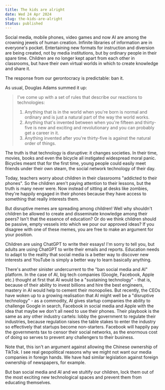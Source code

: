 ```yaml
---
title: The kids are alright
date: Wed 24 Apr 2024
slug: the-kids-are-alright
Status: published
---
```


Social media, mobile phones, video games and now AI are among the crowning jewels of human creation. Infinite libraries of information are in everyone's pocket. Entertaining new formats for instruction and diversion are being created, not by media institutions, but by ordinary people in their spare time. Children are no longer kept apart from each other in classrooms, but have their own virtual worlds in which to create knowledge and share it.

The response from our gerontocracy is predictable: ban it.

As usual, Douglas Adams summed it up:

> I've come up with a set of rules that describe our reactions to technologies:
>
> 1. Anything that is in the world when you're born is normal and ordinary and is just a natural part of the way the world works.
> 2. Anything that's invented between when you're fifteen and thirty-five is new and exciting and revolutionary and you can probably get a career in it.
> 3. Anything invented after you're thirty-five is against the natural order of things.

The truth is that technology is disruptive: it changes societies. In their time, movies, books and even the bicycle all instigated widespread moral panic. Bicycles meant that for the first time, young people could easily meet friends under their own steam, the social network technology of their day.

Today, teachers worry about children in their classrooms "addicted to their phones". So the children aren't paying attention to their lessons, but the truth is many never were. Now instead of sitting at desks like zombies, they're happily engaged in their phones because they have access to something that really interests them.

But disruptive memes are spreading among children! Well why shouldn't children be allowed to create and disseminate knowledge among their peers? Isn't that the essence of education? Or do we think children should be passive, empty vessels into which we pour our approved ideas? If you disagree with one of these memes, you are free to make an argument for your position.

Children are using ChatGPT to write their essays! I'm sorry to tell you, but adults are using ChatGPT to write their emails and reports. Education needs to adapt to the reality that social media is a better way to discover new interests and YouTube is simply a better way to learn basically anything.

There's another sinister undercurrent to the "ban social media and AI" platform. In the case of AI, big tech companies (Google, Facebook, Apple etc.) thought at first that AI would be a "sustaining technology" - that is, because of their ability to invest billions and hire the best engineers, mastery in AI would help to cement their monopolies. But recently, the CEOs have woken up to a growing realisation that AI might well be a "disruptive technology" - as a commodity, AI gives startup companies the ability to challenge Google in search, Facebook in social media and Apple with the idea that maybe we don't all need to use their phones. Their playbook is the same as any other industry cartels: lobby the government to regulate their industries, because regulation raises the table stakes to enter the industry so effectively that startups become non-starters. Facebook will happily pay the governments tax to censor their social networks, as the enormous cost of doing so serves to prevent any challengers to their business.

Note that, this isn't an argument against allowing the Chinese ownership of TikTok. I see real geopolitical reasons why we might not want our media companies in foreign hands. We have had similar legislation against foreign ownership of newspapers, for example.

But ban social media and AI and we stultify our children, lock them out of the most exciting new technological spaces and prevent them from educating themselves.
